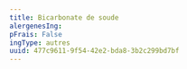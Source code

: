 ```yaml
---
title: Bicarbonate de soude
alergenesIng:
pFrais: False
ingType: autres
uuid: 477c9611-9f54-42e2-bda8-3b2c299bd7bf
---
```

